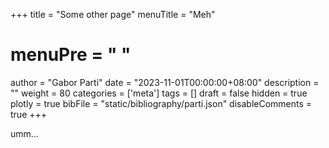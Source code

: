 +++
title = "Some other page"
menuTitle = "Meh"
# menuPre = "<i class='fas fa-angle-double-up'></i> "
author = "Gabor Parti"
date = "2023-11-01T00:00:00+08:00"
description = ""
weight = 80
categories = ['meta']
tags = []
draft = false
hidden = true
plotly = true
bibFile = "static/bibliography/parti.json"
disableComments = true
+++

umm...